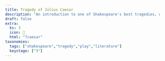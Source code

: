 ```yaml
---
title: Tragedy of Julius Caesar
description: "An introduction to one of Shakespeare's best tragedies, with explorations of tyranny and fate."
draft: false
extra:
  ks: 3
  icon: 🔪
  html: "7caesar"
taxonomies:
  tags: ["shakespeare","tragedy","play","literature"]
  keystage: ["3"]
---
```

